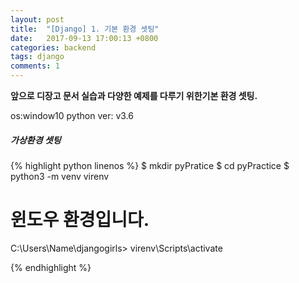 ```yaml
---
layout: post
title:  "[Django] 1. 기본 환경 셋팅"
date:   2017-09-13 17:00:13 +0800
categories: backend
tags: django
comments: 1
---
```

**앞으로 디장고 문서 실습과 다양한 예제를 다루기 위한기본 환경 셋팅.**

os:window10
python ver: v3.6


##### 가상환경 셋팅

{% highlight python linenos %}
$ mkdir pyPratice
$ cd pyPractice
$ python3 -m venv virenv

# 윈도우 환경입니다.

C:\Users\Name\djangogirls> virenv\Scripts\activate

{% endhighlight %}
